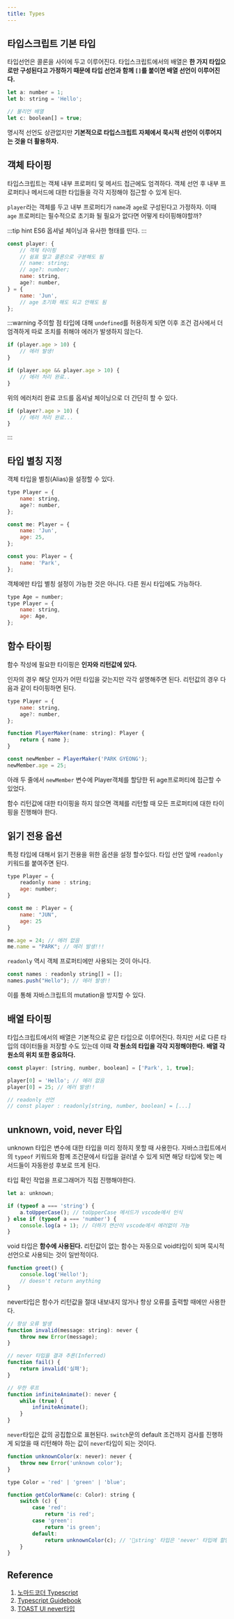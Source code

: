 ```yaml
---
title: Types
---
```


## 타입스크립트 기본 타입

타입선언은 콜론을 사이에 두고 이루어진다. 타입스크립트에서의 배열은 **한 가지 타입으로만 구성된다고 가정하기 때문에 타입 선언과 함께 `[]`를 붙이면 배열 선언이 이루어진다.**

```javascript
let a: number = 1;
let b: string = 'Hello';

// 불리언 배열
let c: boolean[] = true;
```

명시적 선언도 상관없지만 **기본적으로 타입스크립트 자체에서 묵시적 선언이 이루어지는 것을 더 활용하자.**

## 객체 타이핑

타입스크립트는 객체 내부 프로퍼티 및 메서드 접근에도 엄격하다. 객체 선언 후 내부 프로퍼티나 메서드에 대한 타입들을 각각 지정해야 접근할 수 있게 된다.

`player`라는 객체를 두고 내부 프로퍼티가 `name`과 `age`로 구성된다고 가정하자. 이때 `age` 프로퍼티는 필수적으로 초기화 될 필요가 없다면 어떻게 타이핑해야할까?

:::tip hint
ES6 옵셔널 체이닝과 유사한 형태를 띤다.
:::

```javascript
const player: {
    // 객체 타이핑
    // 쉼표 말고 콜론으로 구분해도 됨
    // name: string;
    // age?: number;
    name: string,
    age?: number,
} = {
    name: 'Jun',
    // age 초기화 해도 되고 안해도 됨
};
```

:::warning 주의할 점
타입에 대해 `undefined`를 허용하게 되면 이후 조건 검사에서 더 엄격하게 따로 조치를 취해야 에러가 발생하지 않는다.

```javascript
if (player.age > 10) {
    // 에러 발생!
}

if (player.age && player.age > 10) {
    // 에러 처리 완료..
}
```

위의 에러처리 완료 코드를 옵셔널 체이닝으로 더 간단히 할 수 있다.

```javascript
if (player?.age > 10) {
    // 에러 처리 완료...
}
```

:::

## 타입 별칭 지정

객체 타입을 별칭(Alias)을 설정할 수 있다.

```javascript
type Player = {
    name: string,
    age?: number,
};

const me: Player = {
    name: 'Jun',
    age: 25,
};

const you: Player = {
    name: 'Park',
};
```

객체에만 타입 별칭 설정이 가능한 것은 아니다. 다른 원시 타입에도 가능하다.

```javascript
type Age = number;
type Player = {
    name: string,
    age: Age,
};
```

## 함수 타이핑

함수 작성에 필요한 타이핑은 **인자와 리턴값에 있다.**

인자의 경우 해당 인자가 어떤 타입을 갖는지만 각각 설명해주면 된다. 리턴값의 경우 다음과 같이 타이핑하면 된다.

```javascript
type Player = {
    name: string,
    age?: number,
};

function PlayerMaker(name: string): Player {
    return { name };
}

const newMember = PlayerMaker('PARK GYEONG');
newMember.age = 25;
```

아래 두 줄에서 `newMember` 변수에 Player객체를 할당한 뒤 age프로퍼티에 접근할 수 있었다.

함수 리턴값에 대한 타이핑을 하지 않으면 객체를 리턴할 때 모든 프로퍼티에 대한 타이핑을 진행해야 한다.

## 읽기 전용 옵션

특정 타입에 대해서 읽기 전용을 위한 옵션을 설정 할수있다. 타입 선언 앞에 `readonly` 키워드를 붙여주면 된다.

```javascript
type Player = {
    readonly name : string;
    age: number;
}

const me : Player = {
    name: "JUN",
    age: 25
}

me.age = 24; // 에러 없음
me.name = "PARK"; // 에러 발생!!!
```

`readonly` 역시 객체 프로퍼티에만 사용되는 것이 아니다.

```javascript
const names : readonly string[] = [];
names.push("Hello"); // 에러 발생!!
```

이를 통해 자바스크립트의 mutation을 방지할 수 있다.

## 배열 타이핑

타입스크립트에서의 배열은 기본적으로 같은 타입으로 이루어진다. 하지만 서로 다른 타입의 데이터들을 저장할 수도 있는데 이때 **각 원소의 타입을 각각 지정해야한다.** **배열 각 원소의 위치 또한 중요하다.**

```javascript
const player: [string, number, boolean] = ['Park', 1, true];

player[0] = 'Hello'; // 에러 없음
player[0] = 25; // 에러 발생!!

// readonly 선언
// const player : readonly[string, number, boolean] = [...]
```

## unknown, void, never 타입

unknown 타입은 변수에 대한 타입을 미리 정하지 못할 때 사용한다. 자바스크립트에서의 `typeof` 키워드와 함께 조건문에서 타입을 걸러낼 수 있게 되면 해당 타입에 맞는 메서드들이 자동완성 후보로 뜨게 된다.

타입 확인 작업을 프로그래머가 직접 진행해야한다.

```javascript
let a: unknown;

if (typeof a === 'string') {
    a.toUpperCase(); // toUpperCase 메서드가 vscode에서 인식
} else if (typeof a === 'number') {
    console.log(a + 1); // 더하기 연산이 vscode에서 에러없이 가능
}
```

void 타입은 **함수에 사용된다.** 리턴값이 없는 함수는 자동으로 void타입이 되며 묵시적 선언으로 사용되는 것이 일반적이다.

```javascript
function greet() {
    console.log('Hello!');
    // doesn't return anything
}
```

never타입은 함수가 리턴값을 절대 내보내지 않거나 항상 오류를 출력할 때에만 사용한다.

```javascript
// 항상 오류 발생
function invalid(message: string): never {
    throw new Error(message);
}

// never 타입을 결과 추론(Inferred)
function fail() {
    return invalid('실패');
}

// 무한 루프
function infiniteAnimate(): never {
    while (true) {
        infiniteAnimate();
    }
}
```

`never`타입은 값의 공집합으로 표현된다. `switch`문의 default 조건까지 검사를 진행하게 되었을 때 리턴해야 하는 값이 `never`타입이 되는 것이다.

```javascript
function unknownColor(x: never): never {
    throw new Error('unknown color');
}

type Color = 'red' | 'green' | 'blue';

function getColorName(c: Color): string {
    switch (c) {
        case 'red':
            return 'is red';
        case 'green':
            return 'is green';
        default:
            return unknownColor(c); // 'string' 타입은 'never' 타입에 할당할 수 없음
    }
}
```

## Reference

1. [노마드코더 Typescript](https://nomadcoders.co/typescript-for-beginners/lobby)
2. [Typescript Guidebook](https://yamoo9.gitbook.io/typescript/types/never)
3. [TOAST UI never타입](https://ui.toast.com/weekly-pick/ko_20220323)
